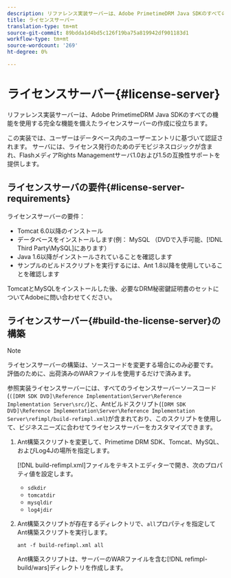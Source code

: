```yaml
---
description: リファレンス実装サーバーは、Adobe PrimetimeDRM Java SDKのすべての機能を使用する完全な機能を備えたライセンスサーバーの作成に役立ちます。
title: ライセンスサーバー
translation-type: tm+mt
source-git-commit: 89bdda1d4bd5c126f19ba75a819942df901183d1
workflow-type: tm+mt
source-wordcount: '269'
ht-degree: 0%

---
```



# ライセンスサーバー{#license-server}

リファレンス実装サーバーは、Adobe PrimetimeDRM Java SDKのすべての機能を使用する完全な機能を備えたライセンスサーバーの作成に役立ちます。

この実装では、ユーザーはデータベース内のユーザーエントリに基づいて認証されます。 サーバには、ライセンス発行のためのデモビジネスロジックが含まれ、FlashメディアRights Managementサーバ1.0および1.5の互換性サポートを提供します。

## ライセンスサーバの要件{#license-server-requirements}

ライセンスサーバーの要件：

* Tomcat 6.0以降のインストール
* データベースをインストールします(例： MySQL （DVDで入手可能、[!DNL Third Party\MySQL]にあります）
* Java 1.6以降がインストールされていることを確認します
* サンプルのビルドスクリプトを実行するには、Ant 1.8以降を使用していることを確認します

TomcatとMySQLをインストールした後、必要なDRM秘密鍵証明書のセットについてAdobeに問い合わせてください。

## ライセンスサーバー{#build-the-license-server}の構築

>[!NOTE]
>
>ライセンスサーバーの構築は、ソースコードを変更する場合にのみ必要です。 評価のために、出荷済みのWARファイルを使用するだけで済みます。

参照実装ライセンスサーバーには、すべてのライセンスサーバーソースコード(`([DRM SDK DVD]\Reference Implementation\Server\Reference Implementation Server\src/`)と、Antビルドスクリプト(`[DRM SDK DVD]\Reference Implementation\Server\Reference Implementation Server\refimpl/build-refimpl.xml`)が含まれており、このスクリプトを使用して、ビジネスニーズに合わせてライセンスサーバーをカスタマイズできます。

1. Ant構築スクリプトを変更して、Primetime DRM SDK、Tomcat、MySQL、およびLog4Jの場所を指定します。

   [!DNL build-refimpl.xml]ファイルをテキストエディターで開き、次のプロパティ値を設定します。

   * `sdkdir`
   * `tomcatdir`
   * `mysqldir`
   * `log4jdir`

1. Ant構築スクリプトが存在するディレクトリで、`all`プロパティを指定してAnt構築スクリプトを実行します。

   ```
   ant -f build-refimpl.xml all
   ```

   Ant構築スクリプトは、サーバーのWARファイルを含む[!DNL refimpl-build/wars]ディレクトリを作成します。
